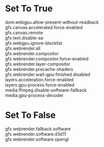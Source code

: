 # Set To True
dom.webgpu.allow-present-without-readback\
gfx.canvas.accelerated.force-enabled\
gfx.canvas.remote\
gfx.text.disable-aa\
gfx.webgpu.ignore-blocklist\
gfx.webrender.all\
gfx.webrender.compositor\
gfx.webrender.compositor.force-enabled\
gfx.webrender.layer-compositor\
gfx.webrender.precache-shaders\
gfx.webrender.wait-gpu-finished.disabled\
layers.acceleration.force-enabled\
layers.gpu-process.force-enabled\
media.ffmpeg.disable-software-fallback\
media.gpu-process-decoder

# Set To False
gfx.webrender.fallback.software\
gfx.webrender.software.d3d11\
gfx.webrender.software.opengl

